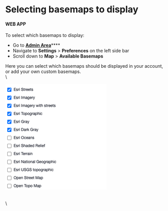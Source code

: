 # Selecting basemaps to display

#### WEB APP

To select which basemaps to display:

* Go to [**Admin Area**](../../admin-area/)****
* Navigate to **Settings** > **Preferences** on the left side bar
* Scroll down to **Map** > **Available Basemaps**

Here you can select which basemaps should be displayed in your account, or add your own custom basemaps.\
\


![](<../../../.gitbook/assets/selecting basemaps.png>)

\
\
